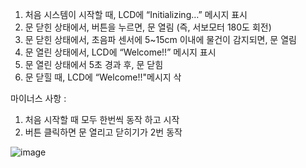 1. 처음 시스템이 시작할 때, LCD에 “Initializing…” 메시지 표시
2. 문 닫힌 상태에서, 버튼을 누르면, 문 열림 (즉, 서보모터 180도 회전) 
3. 문 닫힌 상태에서, 초음파 센서에 5~15cm 이내에 물건이 감지되면, 문 열림
4. 문 열린 상태에서, LCD에 “Welcome!!” 메시지 표시
5. 문 열린 상태에서 5초 경과 후, 문 닫힘
8. 문 닫힐 때, LCD에 “Welcome!!"메시지 삭

마이너스 사항 : 
1. 처음 시작할 때 모두 한번씩 동작 하고 시작
2. 버튼 클릭하면 문 열리고 닫히기가 2번 동작


![image](https://user-images.githubusercontent.com/93365714/230715743-87f90a6b-913c-42ac-999b-658acbc40204.png)

